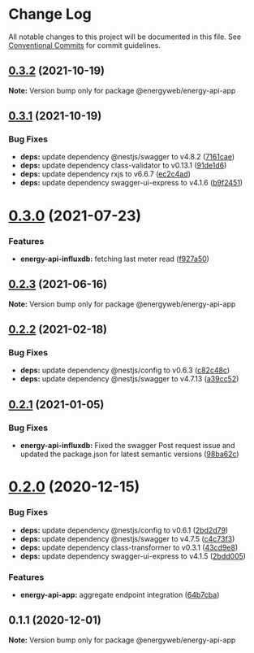 # Change Log

All notable changes to this project will be documented in this file.
See [Conventional Commits](https://conventionalcommits.org) for commit guidelines.

## [0.3.2](https://github.com/energywebfoundation/energy-api/compare/@energyweb/energy-api-app@0.3.1...@energyweb/energy-api-app@0.3.2) (2021-10-19)

**Note:** Version bump only for package @energyweb/energy-api-app





## [0.3.1](https://github.com/energywebfoundation/energy-api/compare/@energyweb/energy-api-app@0.3.0...@energyweb/energy-api-app@0.3.1) (2021-10-19)


### Bug Fixes

* **deps:** update dependency @nestjs/swagger to v4.8.2 ([7161cae](https://github.com/energywebfoundation/energy-api/commit/7161cae1c107866e276802a0173eac5094ffb8d4))
* **deps:** update dependency class-validator to v0.13.1 ([91de1d6](https://github.com/energywebfoundation/energy-api/commit/91de1d6771a73971b32e28f28e95e671ac9c0272))
* **deps:** update dependency rxjs to v6.6.7 ([ec2c4ad](https://github.com/energywebfoundation/energy-api/commit/ec2c4ad7490add24ba7134ca4cb1b7061a3b77c0))
* **deps:** update dependency swagger-ui-express to v4.1.6 ([b9f2451](https://github.com/energywebfoundation/energy-api/commit/b9f2451bdda7782cabbc782b2d00251a473e653d))





# [0.3.0](https://github.com/energywebfoundation/energy-api/compare/@energyweb/energy-api-app@0.2.3...@energyweb/energy-api-app@0.3.0) (2021-07-23)


### Features

* **energy-api-influxdb:** fetching last meter read ([f927a50](https://github.com/energywebfoundation/energy-api/commit/f927a505d5226baf0a3592c27d031f87f39fdcf3))





## [0.2.3](https://github.com/energywebfoundation/energy-api/compare/@energyweb/energy-api-app@0.2.2...@energyweb/energy-api-app@0.2.3) (2021-06-16)

**Note:** Version bump only for package @energyweb/energy-api-app





## [0.2.2](https://github.com/energywebfoundation/energy-api/compare/@energyweb/energy-api-app@0.2.1...@energyweb/energy-api-app@0.2.2) (2021-02-18)


### Bug Fixes

* **deps:** update dependency @nestjs/config to v0.6.3 ([c82c48c](https://github.com/energywebfoundation/energy-api/commit/c82c48c25770846b7b42ecadf04d764ee72da4fd))
* **deps:** update dependency @nestjs/swagger to v4.7.13 ([a39cc52](https://github.com/energywebfoundation/energy-api/commit/a39cc52b91e04673b1842c60ec8eb63ea2c55a2b))





## [0.2.1](https://github.com/energywebfoundation/energy-api/compare/@energyweb/energy-api-app@0.2.0...@energyweb/energy-api-app@0.2.1) (2021-01-05)


### Bug Fixes

* **energy-api-influxdb:** Fixed the swagger Post request issue and updated the package.json for latest semantic versions ([98ba62c](https://github.com/energywebfoundation/energy-api/commit/98ba62c75a1e9a5b85e22df0a2abce5ca656b97b))





# [0.2.0](https://github.com/energywebfoundation/energy-api/compare/@energyweb/energy-api-app@0.1.1...@energyweb/energy-api-app@0.2.0) (2020-12-15)


### Bug Fixes

* **deps:** update dependency @nestjs/config to v0.6.1 ([2bd2d79](https://github.com/energywebfoundation/energy-api/commit/2bd2d7935af22b1529265588c589a593f96a1529))
* **deps:** update dependency @nestjs/swagger to v4.7.5 ([c4c73f3](https://github.com/energywebfoundation/energy-api/commit/c4c73f39810381b3d7aeec74841dd5f0addafb22))
* **deps:** update dependency class-transformer to v0.3.1 ([43cd9e8](https://github.com/energywebfoundation/energy-api/commit/43cd9e80b9b87ef9f4977fbf9750a7857e4379f5))
* **deps:** update dependency swagger-ui-express to v4.1.5 ([2bdd005](https://github.com/energywebfoundation/energy-api/commit/2bdd00552fd0422bbf883ca4017c1ae4247bf4f2))


### Features

* **energy-api-app:** aggregate endpoint integration ([64b7cba](https://github.com/energywebfoundation/energy-api/commit/64b7cbad481c16a96e2da3c98677db6d00848019))





## 0.1.1 (2020-12-01)

**Note:** Version bump only for package @energyweb/energy-api-app
